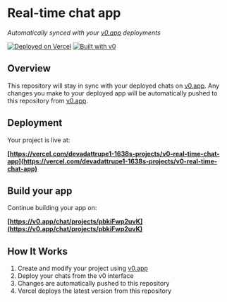 # Real-time chat app

*Automatically synced with your [v0.app](https://v0.app) deployments*

[![Deployed on Vercel](https://img.shields.io/badge/Deployed%20on-Vercel-black?style=for-the-badge&logo=vercel)](https://vercel.com/devadattrupe1-1638s-projects/v0-real-time-chat-app)
[![Built with v0](https://img.shields.io/badge/Built%20with-v0.app-black?style=for-the-badge)](https://v0.app/chat/projects/pbkiFwp2uvK)

## Overview

This repository will stay in sync with your deployed chats on [v0.app](https://v0.app).
Any changes you make to your deployed app will be automatically pushed to this repository from [v0.app](https://v0.app).

## Deployment

Your project is live at:

**[https://vercel.com/devadattrupe1-1638s-projects/v0-real-time-chat-app](https://vercel.com/devadattrupe1-1638s-projects/v0-real-time-chat-app)**

## Build your app

Continue building your app on:

**[https://v0.app/chat/projects/pbkiFwp2uvK](https://v0.app/chat/projects/pbkiFwp2uvK)**

## How It Works

1. Create and modify your project using [v0.app](https://v0.app)
2. Deploy your chats from the v0 interface
3. Changes are automatically pushed to this repository
4. Vercel deploys the latest version from this repository
